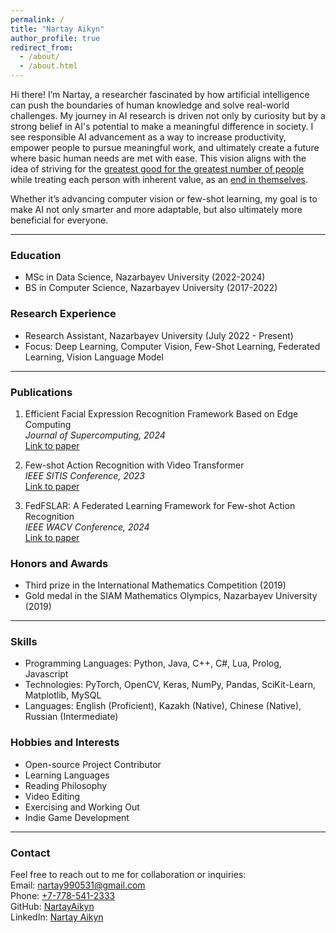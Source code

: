 ```yaml
---
permalink: /
title: "Nartay Aikyn"
author_profile: true
redirect_from: 
  - /about/
  - /about.html
---
```


Hi there! I’m Nartay, a researcher fascinated by how artificial intelligence can push the boundaries of human knowledge and solve real-world challenges. My journey in AI research is driven not only by curiosity but by a strong belief in AI's potential to make a meaningful difference in society. I see responsible AI advancement as a way to increase productivity, empower people to pursue meaningful work, and ultimately create a future where basic human needs are met with ease. This vision aligns with the idea of striving for the [greatest good for the greatest number of people](https://en.wikipedia.org/wiki/Utilitarianism) while treating each person with inherent value, as an [end in themselves](https://en.wikipedia.org/wiki/Immanuel_Kant).

Whether it’s advancing computer vision or few-shot learning, my goal is to make AI not only smarter and more adaptable, but also ultimately more beneficial for everyone.

---

### Education
- MSc in Data Science, Nazarbayev University (2022-2024)
- BS in Computer Science, Nazarbayev University (2017-2022)

### Research Experience
- Research Assistant, Nazarbayev University (July 2022 - Present)  
- Focus: Deep Learning, Computer Vision, Few-Shot Learning, Federated Learning, Vision Language Model  

---

### Publications
1. Efficient Facial Expression Recognition Framework Based on Edge Computing  
   _Journal of Supercomputing, 2024_  
   [Link to paper](https://doi.org/10.1007/s11227-023-05548-x)

2. Few-shot Action Recognition with Video Transformer  
   _IEEE SITIS Conference, 2023_  
   [Link to paper](https://doi.org/10.1109/SITIS61268.2023.00027)

3. FedFSLAR: A Federated Learning Framework for Few-shot Action Recognition  
   _IEEE WACV Conference, 2024_  
   [Link to paper](https://doi.org/10.1109/WACVW60836.2024.00035)

### Honors and Awards
- Third prize in the International Mathematics Competition (2019)
- Gold medal in the SIAM Mathematics Olympics, Nazarbayev University (2019)

---

### Skills
- Programming Languages: Python, Java, C++, C#, Lua, Prolog, Javascript
- Technologies: PyTorch, OpenCV, Keras, NumPy, Pandas, SciKit-Learn, Matplotlib, MySQL
- Languages: English (Proficient), Kazakh (Native), Chinese (Native), Russian (Intermediate)

### Hobbies and Interests
- Open-source Project Contributor
- Learning Languages
- Reading Philosophy
- Video Editing
- Exercising and Working Out
- Indie Game Development

---

### Contact
Feel free to reach out to me for collaboration or inquiries:  
Email: [nartay990531@gmail.com](mailto:nartay990531@gmail.com)  
Phone: [+7-778-541-2333](tel:+7-778-541-2333)  
GitHub: [NartayAikyn](https://github.com/NartayAikyn)  
LinkedIn: [Nartay Aikyn](https://www.linkedin.com/in/nartay-aikyn/)
